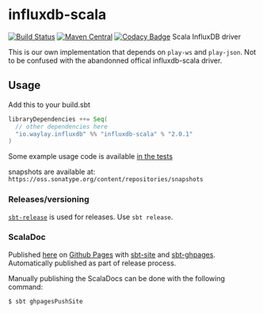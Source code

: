 # influxdb-scala
[![Build Status](https://travis-ci.org/waylayio/influxdb-scala.svg?branch=master)](https://travis-ci.org/waylayio/influxdb-scala)
[![Maven Central](https://maven-badges.herokuapp.com/maven-central/io.waylay.influxdb/influxdb-scala_2.11/badge.svg)](https://maven-badges.herokuapp.com/maven-central/io.waylay.influxdb/influxdb-scala_2.11)
[![Codacy Badge](https://api.codacy.com/project/badge/Grade/2e19cc02e06f4ed4913d7902d719b6e7)](https://www.codacy.com/app/francisdb/influxdb-scala?utm_source=github.com&amp;utm_medium=referral&amp;utm_content=waylayio/influxdb-scala&amp;utm_campaign=Badge_Grade)
Scala InfluxDB driver

This is our own implementation that depends on `play-ws` and `play-json`. Not to be confused with the abandonned offical influxdb-scala driver.

## Usage

Add this to your build.sbt

```scala
libraryDependencies ++= Seq(
  // other dependencies here
  "io.waylay.influxdb" %% "influxdb-scala" % "2.0.1"
)
```

Some example usage code is available [in the tests](src/test/scala/io/waylay/influxdb/InfluxDBSpec.scala)

snapshots are available at: `https://oss.sonatype.org/content/repositories/snapshots`

### Releases/versioning

[`sbt-release`](https://github.com/sbt/sbt-release) is used for releases. Use `sbt release`.

### ScalaDoc

Published [here](https://waylayio.github.io/influxdb-scala/latest/api) on [Github Pages](https://pages.github.com/) with [sbt-site](https://github.com/sbt/sbt-site) and [sbt-ghpages](https://github.com/sbt/sbt-ghpages). Automatically published as part of release process.

Manually publishing the ScalaDocs can be done with the following command:

```
$ sbt ghpagesPushSite
```

